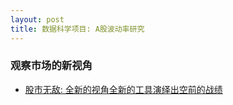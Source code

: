 ```yaml
---
layout: post
title: 数据科学项目: A股波动率研究
---
```


### 观察市场的新视角
- [股市无敌: 全新的视角全新的工具演绎出空前的战绩](https://books.google.com.hk/books?id=pJ3yvdOkzHwC&pg=PA2&lpg=PA2&dq=%E9%87%8F%E5%AD%90%E5%8A%9B%E5%AD%A6+%E8%82%A1%E7%A5%A8&source=bl&ots=bF5K_vNT6R&sig=Db1fRxdviI7NmrCfSYz-qL3_dAc&hl=zh-CN&sa=X&ved=0ahUKEwiH25Gm_8zLAhUHn5QKHZhcANAQ6AEIJzAC#v=onepage&q=%E9%87%8F%E5%AD%90%E5%8A%9B%E5%AD%A6%20%E8%82%A1%E7%A5%A8&f=false)
